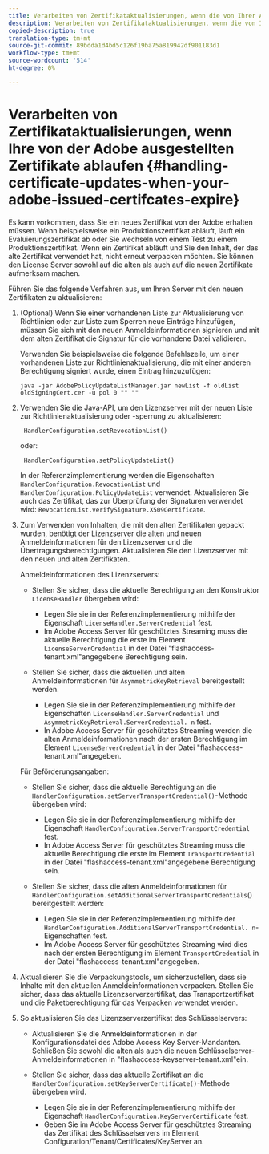 ```yaml
---
title: Verarbeiten von Zertifikataktualisierungen, wenn die von Ihrer Adobe ausgestellten Zertifikate ablaufen
description: Verarbeiten von Zertifikataktualisierungen, wenn die von Ihrer Adobe ausgestellten Zertifikate ablaufen
copied-description: true
translation-type: tm+mt
source-git-commit: 89bdda1d4bd5c126f19ba75a819942df901183d1
workflow-type: tm+mt
source-wordcount: '514'
ht-degree: 0%

---
```



# Verarbeiten von Zertifikataktualisierungen, wenn Ihre von der Adobe ausgestellten Zertifikate ablaufen {#handling-certificate-updates-when-your-adobe-issued-certifcates-expire}

Es kann vorkommen, dass Sie ein neues Zertifikat von der Adobe erhalten müssen. Wenn beispielsweise ein Produktionszertifikat abläuft, läuft ein Evaluierungszertifikat ab oder Sie wechseln von einem Test zu einem Produktionszertifikat. Wenn ein Zertifikat abläuft und Sie den Inhalt, der das alte Zertifikat verwendet hat, nicht erneut verpacken möchten. Sie können den License Server sowohl auf die alten als auch auf die neuen Zertifikate aufmerksam machen.

Führen Sie das folgende Verfahren aus, um Ihren Server mit den neuen Zertifikaten zu aktualisieren:

1. (Optional) Wenn Sie einer vorhandenen Liste zur Aktualisierung von Richtlinien oder zur Liste zum Sperren neue Einträge hinzufügen, müssen Sie sich mit den neuen Anmeldeinformationen signieren und mit dem alten Zertifikat die Signatur für die vorhandene Datei validieren.

   Verwenden Sie beispielsweise die folgende Befehlszeile, um einer vorhandenen Liste zur Richtlinienaktualisierung, die mit einer anderen Berechtigung signiert wurde, einen Eintrag hinzuzufügen:

   ```
   java -jar AdobePolicyUpdateListManager.jar newList -f oldList oldSigningCert.cer -u pol 0 "" ""
   ```

1. Verwenden Sie die Java-API, um den Lizenzserver mit der neuen Liste zur Richtlinienaktualisierung oder -sperrung zu aktualisieren:

   ```
    HandlerConfiguration.setRevocationList() 
   ```

   oder:

   ```
    HandlerConfiguration.setPolicyUpdateList()
   ```

   In der Referenzimplementierung werden die Eigenschaften `HandlerConfiguration.RevocationList` und `HandlerConfiguration.PolicyUpdateList` verwendet. Aktualisieren Sie auch das Zertifikat, das zur Überprüfung der Signaturen verwendet wird: `RevocationList.verifySignature.X509Certificate`.

1. Zum Verwenden von Inhalten, die mit den alten Zertifikaten gepackt wurden, benötigt der Lizenzserver die alten und neuen Anmeldeinformationen für den Lizenzserver und die Übertragungsberechtigungen. Aktualisieren Sie den Lizenzserver mit den neuen und alten Zertifikaten.

   Anmeldeinformationen des Lizenzservers:

   * Stellen Sie sicher, dass die aktuelle Berechtigung an den Konstruktor `LicenseHandler` übergeben wird:

      * Legen Sie sie in der Referenzimplementierung mithilfe der Eigenschaft `LicenseHandler.ServerCredential` fest.
      * Im Adobe Access Server für geschütztes Streaming muss die aktuelle Berechtigung die erste im Element `LicenseServerCredential` in der Datei &quot;flashaccess-tenant.xml&quot;angegebene Berechtigung sein.
   * Stellen Sie sicher, dass die aktuellen und alten Anmeldeinformationen für `AsymmetricKeyRetrieval` bereitgestellt werden.

      * Legen Sie sie in der Referenzimplementierung mithilfe der Eigenschaften `LicenseHandler.ServerCredential` und `AsymmetricKeyRetrieval.ServerCredential. n` fest.
      * In Adobe Access Server für geschütztes Streaming werden die alten Anmeldeinformationen nach der ersten Berechtigung im Element `LicenseServerCredential` in der Datei &quot;flashaccess-tenant.xml&quot;angegeben.

   Für Beförderungsangaben:

   * Stellen Sie sicher, dass die aktuelle Berechtigung an die `HandlerConfiguration.setServerTransportCredential()`-Methode übergeben wird:

      * Legen Sie sie in der Referenzimplementierung mithilfe der Eigenschaft `HandlerConfiguration.ServerTransportCredential` fest.
      * In Adobe Access Server für geschütztes Streaming muss die aktuelle Berechtigung die erste im Element `TransportCredential` in der Datei &quot;flashaccess-tenant.xml&quot;angegebene Berechtigung sein.
   * Stellen Sie sicher, dass die alten Anmeldeinformationen für `HandlerConfiguration.setAdditionalServerTransportCredentials`() bereitgestellt werden:

      * Legen Sie sie in der Referenzimplementierung mithilfe der `HandlerConfiguration.AdditionalServerTransportCredential. n`-Eigenschaften fest.
      * Im Adobe Access Server für geschütztes Streaming wird dies nach der ersten Berechtigung im Element `TransportCredential` in der Datei &quot;flashaccess-tenant.xml&quot;angegeben.




1. Aktualisieren Sie die Verpackungstools, um sicherzustellen, dass sie Inhalte mit den aktuellen Anmeldeinformationen verpacken. Stellen Sie sicher, dass das aktuelle Lizenzserverzertifikat, das Transportzertifikat und die Paketberechtigung für das Verpacken verwendet werden.
1. So aktualisieren Sie das Lizenzserverzertifikat des Schlüsselservers:

   * Aktualisieren Sie die Anmeldeinformationen in der Konfigurationsdatei des Adobe Access Key Server-Mandanten. Schließen Sie sowohl die alten als auch die neuen Schlüsselserver-Anmeldeinformationen in &quot;flashaccess-keyserver-tenant.xml&quot;ein.
   * Stellen Sie sicher, dass das aktuelle Zertifikat an die `HandlerConfiguration.setKeyServerCertificate()`-Methode übergeben wird.

      * Legen Sie sie in der Referenzimplementierung mithilfe der Eigenschaft `HandlerConfiguration.KeyServerCertificate` fest.
      * Geben Sie im Adobe Access Server für geschütztes Streaming das Zertifikat des Schlüsselservers im Element Configuration/Tenant/Certificates/KeyServer an.

